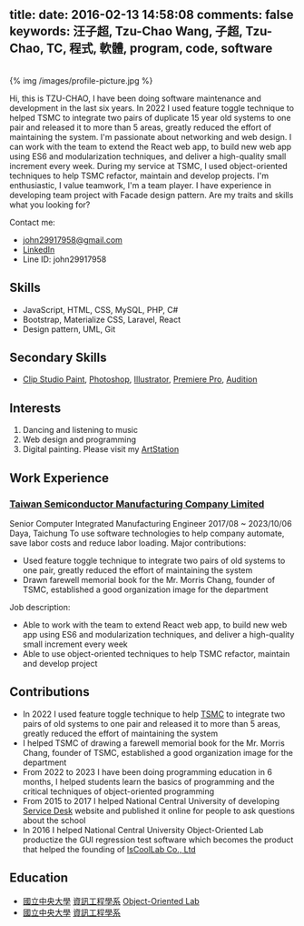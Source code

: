 title: 
date: 2016-02-13 14:58:08
comments: false
keywords: 汪子超, Tzu-Chao Wang, 子超, Tzu-Chao, TC, 程式, 軟體, program, code, software
---

<br/>

<style>
  #profile-photo a {
    width: auto;
  }
  
  #profile-photo img {
    width: 100%;
    height: auto;
  }

  @media only screen and (min-width: 576px) {
    #profile-photo img {
      width: 300px;
      height: auto;
      border-radius: 5px;
    }
  }
</style>

<span class="img-left" id="profile-photo">
{% img /images/profile-picture.jpg %}
</span>

Hi, this is TZU-CHAO, I have been doing software maintenance and development in the last six years. In 2022 I used feature toggle technique to helped TSMC to integrate two pairs of duplicate 15 year old systems to one pair and released it to more than 5 areas, greatly reduced the effort of maintaining the system. I'm passionate about networking and web design. I can work with the team to extend the React web app, to build new web app using ES6 and modularization techniques, and deliver a high-quality small increment every week. During my service at TSMC, I used object-oriented techniques to help TSMC refactor, maintain and develop projects. I'm enthusiastic, I value teamwork, I'm a team player. I have experience in developing team project with Facade design pattern. Are my traits and skills what you looking for?

Contact me:
- john29917958@gmail.com
- [LinkedIn](https://www.linkedin.com/in/tzu-chao-wang/)
- Line ID: john29917958

## Skills
- JavaScript, HTML, CSS, MySQL, PHP, C#
- Bootstrap, Materialize CSS, Laravel, React
- Design pattern, UML, Git

## Secondary Skills
- [Clip Studio Paint](https://www.clipstudio.net/en/), [Photoshop](https://www.adobe.com/products/photoshop.html), [Illustrator](https://www.adobe.com/products/illustrator.html), [Premiere Pro](https://www.adobe.com/products/premiere.html), [Audition](https://www.adobe.com/products/audition.html)

## Interests
1. Dancing and listening to music
2. Web design and programming
3. Digital painting. Please visit my [ArtStation](https://www.artstation.com/tzuchaowang)

## Work Experience

### [Taiwan Semiconductor Manufacturing Company Limited](https://www.tsmc.com/)
Senior Computer Integrated Manufacturing Engineer
2017/08 ~ 2023/10/06
Daya, Taichung
To use software technologies to help company automate, save labor costs and reduce labor loading.
Major contributions:
- Used feature toggle technique to integrate two pairs of old systems to one pair, greatly reduced the effort of maintaining the system
- Drawn farewell memorial book for the Mr. Morris Chang, founder of TSMC, established a good organization image for the department

Job description:
- Able to work with the team to extend React web app, to build new web app using ES6 and modularization techniques, and deliver a high-quality small increment every week
- Able to use object-oriented techniques to help TSMC refactor, maintain and develop project

## Contributions
- In 2022 I used feature toggle technique to help [TSMC](https://www.tsmc.com/) to integrate two pairs of old systems to one pair and released it to more than 5 areas, greatly reduced the effort of maintaining the system
- I helped TSMC of drawing a farewell memorial book for the Mr. Morris Chang, founder of TSMC, established a good organization image for the department
- From 2022 to 2023 I have been doing programming education in 6 months, I helped students learn the basics of programming and the critical techniques of object-oriented programming
- From 2015 to 2017 I helped National Central University of developing [Service Desk](https://sd.cc.ncu.edu.tw/) website and published it online for people to ask questions about the school
- In 2016 I helped National Central University Object-Oriented Lab productize the GUI regression test software which becomes the product that helped the founding of [IsCoolLab Co., Ltd](https://iscoollab.com/)

## Education
- [國立中央大學](http://www.ncu.edu.tw/) [資訊工程學系](http://www.csie.ncu.edu.tw/) [Object-Oriented Lab](http://oolab.csie.ncu.edu.tw/wiki/index.php/OO_Lab)
- [國立中央大學](http://www.ncu.edu.tw/) [資訊工程學系](http://www.csie.ncu.edu.tw/)
